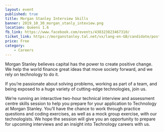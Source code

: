 ```yaml
---
layout: event
published: true
title: Morgan Stanley Interview Skills
banner: 2019_10_30_morgan_stanly_inteview.png
location: Queens 1.6
fb_link: https://www.facebook.com/events/438323823467310/
ticket_link: https://morganstanley.tal.net/vx/lang-en-GB/candidate/postings/5455
price: Free
category:
    - Careers
---
```

Morgan Stanley believes capital has the power to create positive change. We help the world finance great ideas that move society forward, and we rely on technology to do it.

If you’re passionate about solving problems, working as part of a team, and being exposed to a huge variety of cutting-edge technologies, join us.

We’re running an interactive two-hour technical interview and assessment centre skills session to help you prepare for your application to Technology at Morgan Stanley. You’ll have the chance to work through practice questions and coding exercises, as well as a mock group exercise, with our technologists. We hope the session will give you an opportunity to prepare for upcoming interviews and an insight into Technology careers with us.  
